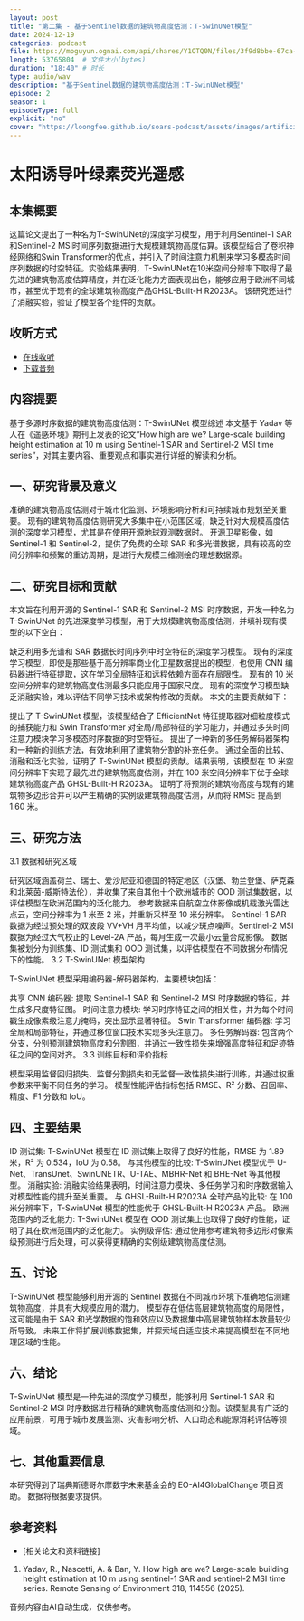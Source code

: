 ```yaml
---
layout: post
title: "第二集 - 基于Sentinel数据的建筑物高度估测：T-SwinUNet模型"
date: 2024-12-19
categories: podcast
file: https://moguyun.ognai.com/api/shares/Y1OTQ0N/files/3f9d8bbe-67ca-4c87-b6d9-8ba0a3f57941
length: 53765804  # 文件大小(bytes)
duration: "18:40" # 时长
type: audio/wav
description: "基于Sentinel数据的建筑物高度估测：T-SwinUNet模型"
episode: 2
season: 1
episodeType: full
explicit: "no"
cover: "https://loongfee.github.io/soars-podcast/assets/images/artificial-intelligence.png"
---
```


# 太阳诱导叶绿素荧光遥感

## 本集概要

这篇论文提出了一种名为T-SwinUNet的深度学习模型，用于利用Sentinel-1 SAR和Sentinel-2 MSI时间序列数据进行大规模建筑物高度估算。该模型结合了卷积神经网络和Swin Transformer的优点，并引入了时间注意力机制来学习多模态时间序列数据的时空特征。实验结果表明，T-SwinUNet在10米空间分辨率下取得了最先进的建筑物高度估算精度，并在泛化能力方面表现出色，能够应用于欧洲不同城市，甚至优于现有的全球建筑物高度产品GHSL-Built-H R2023A。 该研究还进行了消融实验，验证了模型各个组件的贡献。

## 收听方式

- [在线收听](https://moguyun.ognai.com/api/shares/Y1OTQ0N/files/3f9d8bbe-67ca-4c87-b6d9-8ba0a3f57941)
- [下载音频](https://moguyun.ognai.com/api/shares/Y1OTQ0N/files/3f9d8bbe-67ca-4c87-b6d9-8ba0a3f57941)

## 内容提要

基于多源时序数据的建筑物高度估测：T-SwinUNet 模型综述
本文基于 Yadav 等人在《遥感环境》期刊上发表的论文“How high are we? Large-scale building height estimation at 10 m using Sentinel-1 SAR and Sentinel-2 MSI time series”，对其主要内容、重要观点和事实进行详细的解读和分析。

## 一、研究背景及意义

准确的建筑物高度估测对于城市化监测、环境影响分析和可持续城市规划至关重要。
现有的建筑物高度估测研究大多集中在小范围区域，缺乏针对大规模高度估测的深度学习模型，尤其是在使用开源地球观测数据时。
开源卫星影像，如 Sentinel-1 和 Sentinel-2，提供了免费的全球 SAR 和多光谱数据，具有较高的空间分辨率和频繁的重访周期，是进行大规模三维测绘的理想数据源。

## 二、研究目标和贡献

本文旨在利用开源的 Sentinel-1 SAR 和 Sentinel-2 MSI 时序数据，开发一种名为 T-SwinUNet 的先进深度学习模型，用于大规模建筑物高度估测，并填补现有模型的以下空白：

缺乏利用多光谱和 SAR 数据长时间序列中时空特征的深度学习模型。
现有的深度学习模型，即使是那些基于高分辨率商业化卫星数据提出的模型，也使用 CNN 编码器进行特征提取，这在学习全局特征和远程依赖方面存在局限性。
现有的 10 米空间分辨率的建筑物高度估测最多只能应用于国家尺度。
现有的深度学习模型缺乏消融实验，难以评估不同学习技术或架构修改的贡献。
本文的主要贡献如下：

提出了 T-SwinUNet 模型，该模型结合了 EfficientNet 特征提取器对细粒度模式的捕获能力和 Swin Transformer 对全局/局部特征的学习能力，并通过多头时间注意力模块学习多模态时序数据的时空特征。
提出了一种新的多任务解码器架构和一种新的训练方法，有效地利用了建筑物分割的补充任务。
通过全面的比较、消融和泛化实验，证明了 T-SwinUNet 模型的贡献。结果表明，该模型在 10 米空间分辨率下实现了最先进的建筑物高度估测，并在 100 米空间分辨率下优于全球建筑物高度产品 GHSL-Built-H R2023A。
证明了将预测的建筑物高度与现有的建筑物多边形合并可以产生精确的实例级建筑物高度估测，从而将 RMSE 提高到 1.60 米。

## 三、研究方法

3.1 数据和研究区域

研究区域涵盖荷兰、瑞士、爱沙尼亚和德国的特定地区（汉堡、勃兰登堡、萨克森和北莱茵-威斯特法伦），并收集了来自其他十个欧洲城市的 OOD 测试集数据，以评估模型在欧洲范围内的泛化能力。
参考数据来自航空立体影像或机载激光雷达点云，空间分辨率为 1 米至 2 米，并重新采样至 10 米分辨率。
Sentinel-1 SAR 数据为经过预处理的双波段 VV+VH 月平均值，以减少斑点噪声。Sentinel-2 MSI 数据为经过大气校正的 Level-2A 产品，每月生成一次最小云量合成影像。
数据集被划分为训练集、ID 测试集和 OOD 测试集，以评估模型在不同数据分布情况下的性能。
3.2 T-SwinUNet 模型架构

T-SwinUNet 模型采用编码器-解码器架构，主要模块包括：

共享 CNN 编码器: 提取 Sentinel-1 SAR 和 Sentinel-2 MSI 时序数据的特征，并生成多尺度特征图。
时间注意力模块: 学习时序特征之间的相关性，并为每个时间戳生成像素级注意力掩码，突出显示显著特征。
Swin Transformer 编码器: 学习全局和局部特征，并通过移位窗口技术实现多头注意力。
多任务解码器: 包含两个分支，分别预测建筑物高度和分割图，并通过一致性损失来增强高度特征和足迹特征之间的空间对齐。
3.3 训练目标和评价指标

模型采用监督回归损失、监督分割损失和无监督一致性损失进行训练，并通过权重参数来平衡不同任务的学习。
模型性能评估指标包括 RMSE、R² 分数、召回率、精度、F1 分数和 IoU。

## 四、主要结果

ID 测试集: T-SwinUNet 模型在 ID 测试集上取得了良好的性能，RMSE 为 1.89 米，R² 为 0.534，IoU 为 0.58。
与其他模型的比较: T-SwinUNet 模型优于 U-Net、TransUnet、SwinUNETR、U-TAE、MBHR-Net 和 BHE-Net 等其他模型。
消融实验: 消融实验结果表明，时间注意力模块、多任务学习和时序数据输入对模型性能的提升至关重要。
与 GHSL-Built-H R2023A 全球产品的比较: 在 100 米分辨率下，T-SwinUNet 模型的性能优于 GHSL-Built-H R2023A 产品。
欧洲范围内的泛化能力: T-SwinUNet 模型在 OOD 测试集上也取得了良好的性能，证明了其在欧洲范围内的泛化能力。
实例级评估: 通过使用参考建筑物多边形对像素级预测进行后处理，可以获得更精确的实例级建筑物高度估测。

## 五、讨论

T-SwinUNet 模型能够利用开源的 Sentinel 数据在不同城市环境下准确地估测建筑物高度，并具有大规模应用的潜力。
模型存在低估高层建筑物高度的局限性，这可能是由于 SAR 和光学数据的饱和效应以及数据集中高层建筑物样本数量较少所导致。
未来工作将扩展训练数据集，并探索域自适应技术来提高模型在不同地理区域的性能。

## 六、结论

T-SwinUNet 模型是一种先进的深度学习模型，能够利用 Sentinel-1 SAR 和 Sentinel-2 MSI 时序数据进行精确的建筑物高度估测和分割。该模型具有广泛的应用前景，可用于城市发展监测、灾害影响分析、人口动态和能源消耗评估等领域。

## 七、其他重要信息

本研究得到了瑞典斯德哥尔摩数字未来基金会的 EO-AI4GlobalChange 项目资助。
数据将根据要求提供。

## 参考资料

- [相关论文和资料链接]
1. Yadav, R., Nascetti, A. & Ban, Y. How high are we? Large-scale building height estimation at 10 m using sentinel-1 SAR and sentinel-2 MSI time series. Remote Sensing of Environment 318, 114556 (2025).


音频内容由AI自动生成，仅供参考。